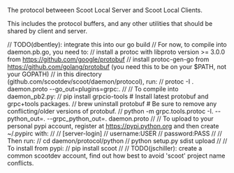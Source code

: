 The protocol betweeen Scoot Local Server and Scoot Local Clients.

This includes the protocol buffers, and any other utilities that should be shared by client and server.

// TODO(dbentley): integrate this into our go build
// For now, to compile into daemon.pb.go, you need to:
// install a protoc with libproto version >= 3.0.0 from https://github.com/google/protobuf
// install protoc-gen-go from https://github.com/golang/protobuf (you need this to be on your $PATH, not your GOPATH)
// in this directory (github.com/scootdev/scoot/daemon/protocol), run:
// protoc -I . daemon.proto --go_out=plugins=grpc:.
//
// To compile into daemon_pb2.py:
//  pip install grpcio-tools # Install latest protobuf and grpc+tools packages.
//  brew uninstall protobuf # Be sure to remove any conflicting/older versions of protobuf.
//  python -m grpc.tools.protoc -I. --python_out=. --grpc_python_out=. daemon.proto
//
// To upload to your personal pypi account, register at https://pypi.python.org and then create ~/.pypirc with:
//
//   [server-login]
//   username:USER
//   password:PASS
//
// Then run:
//    cd daemon/protocol/python
//    python setup.py sdist upload
//
// To install from pypi:
//    pip install scoot
//
// TODO(jschiller): create a common scootdev account, find out how best to avoid 'scoot' project name conflicts.
